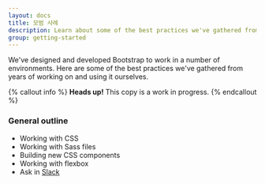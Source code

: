 ```yaml
---
layout: docs
title: 모범 사례
description: Learn about some of the best practices we've gathered from years of working on and using Bootstrap.
group: getting-started
---
```


We've designed and developed Bootstrap to work in a number of environments. Here are some of the best practices we've gathered from years of working on and using it ourselves.

{% callout info %}
**Heads up!** This copy is a work in progress.
{% endcallout %}

### General outline

- Working with CSS
- Working with Sass files
- Building new CSS components
- Working with flexbox
- Ask in [Slack](https://bootstrap-slack.herokuapp.com/)
